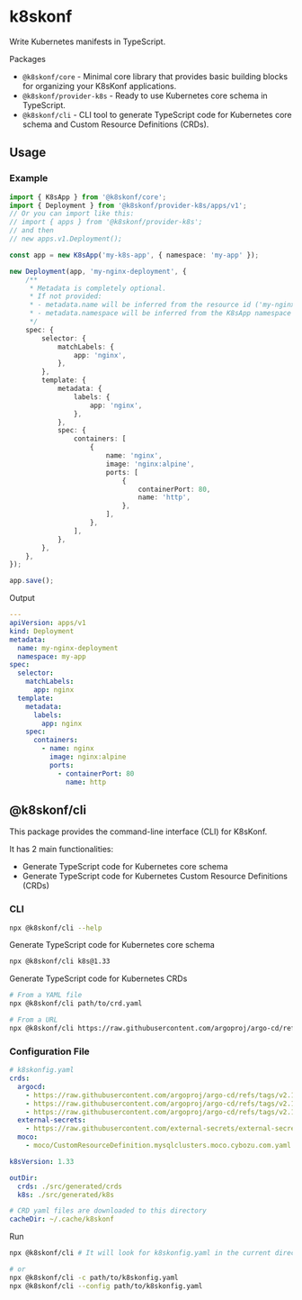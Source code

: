 # k8skonf

Write Kubernetes manifests in TypeScript.

Packages

- `@k8skonf/core` - Minimal core library that provides basic building blocks for organizing your K8sKonf applications.
- `@k8skonf/provider-k8s` - Ready to use Kubernetes core schema in TypeScript.
- `@k8skonf/cli` - CLI tool to generate TypeScript code for Kubernetes core schema and Custom Resource Definitions (CRDs).

## Usage

### Example

```ts
import { K8sApp } from '@k8skonf/core';
import { Deployment } from '@k8skonf/provider-k8s/apps/v1';
// Or you can import like this:
// import { apps } from '@k8skonf/provider-k8s';
// and then
// new apps.v1.Deployment();

const app = new K8sApp('my-k8s-app', { namespace: 'my-app' });

new Deployment(app, 'my-nginx-deployment', {
    /**
     * Metadata is completely optional.
     * If not provided:
     * - metadata.name will be inferred from the resource id ('my-nginx-deployment' in this case).
     * - metadata.namespace will be inferred from the K8sApp namespace ('my-app' in this case).
     */
    spec: {
        selector: {
            matchLabels: {
                app: 'nginx',
            },
        },
        template: {
            metadata: {
                labels: {
                    app: 'nginx',
                },
            },
            spec: {
                containers: [
                    {
                        name: 'nginx',
                        image: 'nginx:alpine',
                        ports: [
                            {
                                containerPort: 80,
                                name: 'http',
                            },
                        ],
                    },
                ],
            },
        },
    },
});

app.save();
```

Output

```yaml
---
apiVersion: apps/v1
kind: Deployment
metadata:
  name: my-nginx-deployment
  namespace: my-app
spec:
  selector:
    matchLabels:
      app: nginx
  template:
    metadata:
      labels:
        app: nginx
    spec:
      containers:
        - name: nginx
          image: nginx:alpine
          ports:
            - containerPort: 80
              name: http
```

## @k8skonf/cli

This package provides the command-line interface (CLI) for K8sKonf.

It has 2 main functionalities:

- Generate TypeScript code for Kubernetes core schema
- Generate TypeScript code for Kubernetes Custom Resource Definitions (CRDs)

### CLI

```sh
npx @k8skonf/cli --help
```

Generate TypeScript code for Kubernetes core schema

```sh
npx @k8skonf/cli k8s@1.33
```

Generate TypeScript code for Kubernetes CRDs

```sh
# From a YAML file
npx @k8skonf/cli path/to/crd.yaml

# From a URL
npx @k8skonf/cli https://raw.githubusercontent.com/argoproj/argo-cd/refs/tags/v2.13.2/manifests/crds/application-crd.yaml

```

### Configuration File

```yaml
# k8skonfig.yaml
crds:
  argocd:
    - https://raw.githubusercontent.com/argoproj/argo-cd/refs/tags/v2.13.2/manifests/crds/application-crd.yaml
    - https://raw.githubusercontent.com/argoproj/argo-cd/refs/tags/v2.13.2/manifests/crds/applicationset-crd.yaml
    - https://raw.githubusercontent.com/argoproj/argo-cd/refs/tags/v2.13.2/manifests/crds/appproject-crd.yaml
  external-secrets:
    - https://raw.githubusercontent.com/external-secrets/external-secrets/refs/tags/v0.12.1/deploy/crds/bundle.yaml
  moco:
    - moco/CustomResourceDefinition.mysqlclusters.moco.cybozu.com.yaml # local path to the yaml file

k8sVersion: 1.33

outDir:
  crds: ./src/generated/crds
  k8s: ./src/generated/k8s

# CRD yaml files are downloaded to this directory
cacheDir: ~/.cache/k8skonf
```

Run

```sh
npx @k8skonf/cli # It will look for k8skonfig.yaml in the current directory

# or
npx @k8skonf/cli -c path/to/k8skonfig.yaml
npx @k8skonf/cli --config path/to/k8skonfig.yaml
```
